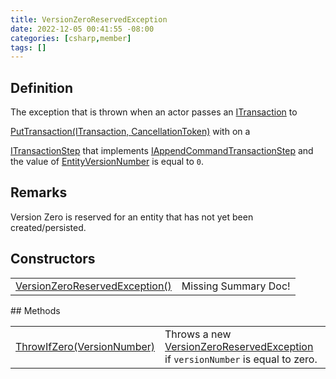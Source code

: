 ```yaml
---
title: VersionZeroReservedException
date: 2022-12-05 00:41:55 -08:00
categories: [csharp,member]
tags: []
---
```


## Definition

The exception that is thrown when an actor passes an <a href='/posts/csharp.member.entitydb.abstractions.transactions.itransaction/'>ITransaction</a> to
<!--/posts/csharp.member.entitydb.abstractions.transactions.itransactionrepository.puttransaction/--><a href='#'>PutTransaction(ITransaction, CancellationToken)</a> with on a
<a href='/posts/csharp.member.entitydb.abstractions.transactions.steps.itransactionstep/'>ITransactionStep</a> that implements <a href='/posts/csharp.member.entitydb.abstractions.transactions.steps.iappendcommandtransactionstep/'>IAppendCommandTransactionStep</a>
and the value of <!--/posts/csharp.member.entitydb.abstractions.transactions.steps.itransactionstep.entityversionnumber/--><a href='#'>EntityVersionNumber</a> is equal to <code class='language-plaintext highlighter-rouge'>0</code>.

## Remarks

Version Zero is reserved for an entity that has not yet been created/persisted.

## Constructors
<table><tr><td><!--/posts/csharp.member.entitydb.common.exceptions.versionzeroreservedexception-.ctor#.../--><a href='#'>VersionZeroReservedException()</a></td><td>Missing Summary Doc!</td></tr></table>
## Methods
<table><tr><td><!--/posts/csharp.member.entitydb.common.exceptions.versionzeroreservedexception.throwifzero/--><a href='#'>ThrowIfZero(VersionNumber)</a></td><td>
Throws a new <a href='/posts/csharp.member.entitydb.common.exceptions.versionzeroreservedexception/'>VersionZeroReservedException</a> if <code class='language-plaintext highlighter-rouge'>versionNumber</code> is
equal to zero.
</td></tr></table>
